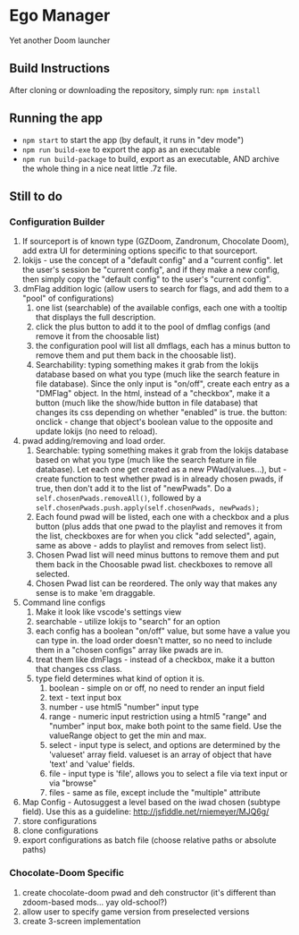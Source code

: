 # Ego Manager

Yet another Doom launcher

## Build Instructions

After cloning or downloading the repository, simply run:
`npm install`

## Running the app

* `npm start` to start the app (by default, it runs in "dev mode")
* `npm run build-exe` to export the app as an executable
* `npm run build-package` to build, export as an executable, AND archive the whole thing in a nice neat little .7z file.

## Still to do

### Configuration Builder

1. If sourceport is of known type (GZDoom, Zandronum, Chocolate Doom), add extra UI for determining options specific to that sourceport.
2. lokijs - use the concept of a "default config" and a "current config".  let the user's session be "current config", and if they make a new config, then simply copy the "default config" to the user's "current config".
3. dmFlag addition logic (allow users to search for flags, and add them to a "pool" of configurations)
   1. one list (searchable) of the available configs, each one with a tooltip that displays the full description.  
   2. click the plus button to add it to the pool of dmflag configs (and remove it from the choosable list)
   3. the configuration pool will list all dmflags, each has a minus button to remove them and put them back in the choosable list).
   4. Searchability: typing something makes it grab from the lokijs database based on what you type (much like the search feature in file database).  Since the only input is "on/off", create each entry as a "DMFlag" object.  In the html, instead of a "checkbox", make it a button (much like the show/hide button in file database) that changes its css depending on whether "enabled" is true.  the button: onclick - change that object's boolean value to the opposite and update lokijs (no need to reload).
4. pwad adding/removing and load order.
   1. Searchable: typing something makes it grab from the lokijs database based on what you type (much like the search feature in file database).  Let each one get created as a new PWad(values...), but - create function to test whether pwad is in already chosen pwads, if true, then don't add it to the list of "newPwads".  Do a `self.chosenPwads.removeAll()`, followed by a `self.chosenPwads.push.apply(self.chosenPwads, newPwads);`
   2. Each found pwad will be listed, each one with a checkbox and a plus button (plus adds that one pwad to the playlist and removes it from the list, checkboxes are for when you click "add selected", again, same as above - adds to playlist and removes from select list).
   3. Chosen Pwad list will need minus buttons to remove them and put them back in the Choosable pwad list.  checkboxes to remove all selected.
   4. Chosen Pwad list can be reordered.  The only way that makes any sense is to make 'em draggable.
5. Command line configs
   1. Make it look like vscode's settings view
   2. searchable - utilize lokijs to "search" for an option
   3. each config has a boolean "on/off" value, but some have a value you can type in.  the load order doesn't matter, so no need to include them in a "chosen configs" array like pwads are in.
   4. treat them like dmFlags - instead of a checkbox, make it a button that changes css class.
   5. type field determines what kind of option it is.
      1. boolean - simple on or off, no need to render an input field
      2. text - text input box
      3. number - use html5 "number" input type
      4. range - numeric input restriction using a html5 "range" and "number" input box, make both point to the same field.  Use the valueRange object to get the min and max.
      5. select - input type is select, and options are determined by the 'valueset' array field.  valueset is an array of object that have 'text' and 'value' fields.
      6. file - input type is 'file', allows you to select a file via text input or via "browse"
      7. files - same as file, except include the "multiple" attribute
6. Map Config - Autosuggest a level based on the iwad chosen (subtype field).  Use this as a guideline: <http://jsfiddle.net/rniemeyer/MJQ6g/>
7. store configurations
8. clone configurations
9. export configurations as batch file (choose relative paths or absolute paths)

### Chocolate-Doom Specific

1. create chocolate-doom pwad and deh constructor (it's different than zdoom-based mods... yay old-school?)
2. allow user to specify game version from preselected versions
3. create 3-screen implementation